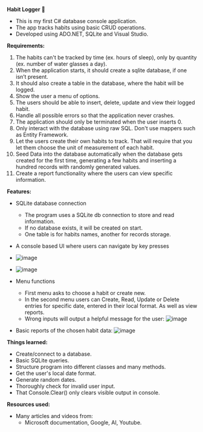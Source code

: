 **Habit Logger** 📅

- This is my first C# database console application.
- The app tracks habits using basic CRUD operations.
- Developed using ADO.NET, SQLite and Visual Studio.

**Requirements:**

1) The habits can't be tracked by time (ex. hours of sleep), only by quantity (ex. number of water glasses a day).
2) When the application starts, it should create a sqlite database, if one isn’t present.
3) It should also create a table in the database, where the habit will be logged.
4) Show the user a menu of options.
5) The users should be able to insert, delete, update and view their logged habit.
6) Handle all possible errors so that the application never crashes.
7) The application should only be terminated when the user inserts 0.
8) Only interact with the database using raw SQL. Don't use mappers such as Entity Framework.
9) Let the users create their own habits to track. That will require that you let them choose the unit of measurement of each habit.
10) Seed Data into the database automatically when the database gets created for the first time, generating a few habits and inserting a hundred records with randomly generated values.
11) Create a report functionality where the users can view specific information.

**Features:**

- SQLite database connection
  - The program uses a SQLite db connection to store and read information.
  - If no database exists, it will be created on start.
  - One table is for habits names, another for records storage.
    
- A console based UI where users can navigate by key presses
- ![image](https://github.com/gkemeza/HabitLogger/assets/148207780/ebe4f9bf-4816-4d1f-8b33-3dae8442ec94)
- ![image](https://github.com/gkemeza/HabitLogger/assets/148207780/269ecfeb-cdda-4944-804b-f5e4c0fc852f)
    
- Menu functions
  - First menu asks to choose a habit or create new.
  - In the second menu users can Create, Read, Update or Delete entries for specific date, entered in their local format. As well as view reports.
  - Wrong inputs will output a helpful message for the user:
  ![image](https://github.com/gkemeza/HabitLogger/assets/148207780/c27e0e5d-d2d6-4d18-b00b-b5226a352b33)

 
- Basic reports of the chosen habit data:
  ![image](https://github.com/gkemeza/HabitLogger/assets/148207780/5547f4ba-878e-4ecd-817d-2aeb6d3ccabd)

**Things learned:**

- Create/connect to a database.
- Basic SQLite queries.
- Structure program into different classes and many methods.
- Get the user's local date format.
- Generate random dates.
- Thoroughly check for invalid user input.
- That Console.Clear() only clears visible output in console.

**Resources used:**
- Many articles and videos from:
  - Microsoft documentation, Google, AI, Youtube.
